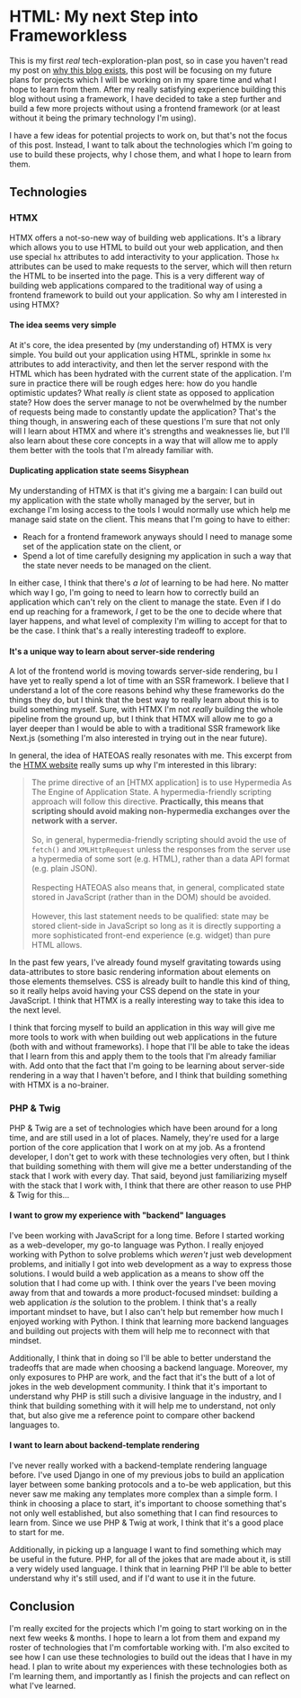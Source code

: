 # HTML: My next Step into Frameworkless
This is my first *real* tech-exploration-plan post, so in case you haven't
read my post on [why this blog exists](/blogs/intentional-practice), this post
will be focusing on my future plans for projects which I will be working on in
my spare time and what I hope to learn from them. After my really satisfying 
experience building this blog without using a framework, I have decided to take
a step further and build a few more projects without using a frontend framework
(or at least without it being the primary technology I'm using).

I have a few ideas for potential projects to work on, but that's not the focus
of this post. Instead, I want to talk about the technologies which I'm going to
use to build these projects, why I chose them, and what I hope to learn from
them.

## Technologies
### HTMX
HTMX offers a not-so-new way of building web applications. It's a library which
allows you to use HTML to build out your web application, and then use special
`hx` attributes to add interactivity to your application. Those `hx` attributes
can be used to make requests to the server, which will then return the HTML to
be inserted into the page. This is a very different way of building web 
applications compared to the traditional way of using a frontend framework to
build out your application. So why am I interested in using HTMX?

#### The idea seems very simple
At it's core, the idea presented by (my understanding of) HTMX is very simple.
You build out your application using HTML, sprinkle in some `hx` attributes to
add interactivity, and then let the server respond with the HTML which has been
hydrated with the current state of the application. I'm sure in practice there
will be rough edges here: how do you handle optimistic updates? What really *is*
client state as opposed to application state? How does the server manage to not
be overwhelmed by the number of requests being made to constantly update the
application? That's the thing though, in answering each of these questions I'm
sure that not only will I learn about HTMX and where it's strengths and
weaknesses lie, but I'll also learn about these core concepts in a way that will
allow me to apply them better with the tools that I'm already familiar with.


#### Duplicating application state seems Sisyphean
My understanding of HTMX is that it's giving me a bargain: I can build out my
application with the state wholly managed by the server, but in exchange I'm
losing access to the tools I would normally use which help me manage said state
on the client. This means that I'm going to have to either:
- Reach for a frontend framework anyways should I need to manage some set of the
application state on the client, or
- Spend a lot of time carefully designing my application in such a way that the
state never needs to be managed on the client.

In either case, I think that there's *a lot* of learning to be had here. No
matter which way I go, I'm going to need to learn how to correctly build an
application which can't rely on the client to manage the state. Even if I do
end up reaching for a framework, *I* get to be the one to decide where that
layer happens, and what level of complexity I'm willing to accept for that to 
be the case. I think that's a really interesting tradeoff to explore.

#### It's a unique way to learn about server-side rendering
A lot of the frontend world is moving towards server-side rendering, bu I have
yet to really spend a lot of time with an SSR framework. I believe that I
understand a lot of the core reasons behind why these frameworks do the things
they do, but I think that the best way to really learn about this is to build
something myself. Sure, with HTMX I'm not *really* building the whole pipeline
from the ground up, but I think that HTMX will allow me to go a layer deeper
than I would be able to with a traditional SSR framework like Next.js (something
I'm also interested in trying out in the near future).

In general, the idea of HATEOAS really resonates with me. This excerpt from the
[HTMX website](https://htmx.org/essays/hypermedia-friendly-scripting/#prime_directive)
really sums up why I'm interested in this library:
> The prime directive of an [HTMX application] is to use Hypermedia As The Engine of
Application State. A hypermedia-friendly scripting approach will follow this
directive. **Practically, this means that scripting should avoid making
non-hypermedia exchanges over the network with a server.** <br/><br/>
So, in general, hypermedia-friendly scripting should avoid the use of `fetch()`
and `XMLHttpRequest` unless the responses from the server use a hypermedia of
some sort (e.g. HTML), rather than a data API format (e.g. plain JSON). <br/><br/>
Respecting HATEOAS also means that, in general, complicated state stored in
JavaScript (rather than in the DOM) should be avoided. <br/><br/>
However, this last statement needs to be qualified: state may be stored
client-side in JavaScript so long as it is directly supporting a more
sophisticated front-end experience (e.g. widget) than pure HTML allows.

In the past few years, I've already found myself gravitating towards using
data-attributes to store basic rendering information about elements on those
elements themselves. CSS is already built to handle this kind of thing, so it
really helps avoid having your CSS depend on the state in your JavaScript. I
think that HTMX is a really interesting way to take this idea to the next level.

I think that forcing myself to build an application in this way will give me 
more tools to work with when building out web applications in the future (both
with and without frameworks). I hope that I'll be able to take the ideas that
I learn from this and apply them to the tools that I'm already familiar with.
Add onto that the fact that I'm going to be learning about server-side rendering
in a way that I haven't before, and I think that building something with HTMX
is a no-brainer.

### PHP & Twig
PHP & Twig are a set of technologies which have been around for a long time, and
are still used in a lot of places. Namely, they're used for a large portion of
the core application that I work on at my job. As a frontend developer, I don't
get to work with these technologies very often, but I think that building
something with them will give me a better understanding of the stack that I work
with every day. That said, beyond just familiarizing myself with the stack that
I work with, I think that there are other reason to use PHP & Twig for this...

#### I want to grow my experience with "backend" languages
I've been working with JavaScript for a long time. Before I started working as a
web-developer, my go-to language was Python. I really enjoyed working with
Python to solve problems which *weren't* just web development problems, and 
initially I got into web development as a way to express those solutions. I
would build a web application as a means to show off the solution that I had
come up with. I think over the years I've been moving away from that and towards
a more product-focused mindset: building a web application *is* the solution to
the problem. I think that's a really important mindset to have, but I also can't
help but remember how much I enjoyed working with Python. I think that learning
more backend languages and building out projects with them will help me to
reconnect with that mindset.

Additionally, I think that in doing so I'll be able to better understand the
tradeoffs that are made when choosing a backend language. Moreover, my only
exposures to PHP are work, and the fact that it's the butt of a lot of jokes in
the web development community. I think that it's important to understand why PHP
is still such a divisive language in the industry, and I think that building
something with it will help me to understand, not only that, but also give me
a reference point to compare other backend languages to.

#### I want to learn about backend-template rendering
I've never really worked with a backend-template rendering language before. I've
used Django in one of my previous jobs to build an application layer between
some banking protocols and a to-be web application, but this never saw me making
any templates more complex than a simple form. I think in choosing a place to
start, it's important to choose something that's not only well established, but
also something that I can find resources to learn from. Since we use PHP & Twig
at work, I think that it's a good place to start for me.

Additionally, in picking up a language I want to find something which may be
useful in the future. PHP, for all of the jokes that are made about it, is still
a very widely used language. I think that in learning PHP I'll be able to better
understand why it's still used, and if I'd want to use it in the future.

## Conclusion
I'm really excited for the projects which I'm going to start working on in the
next few weeks & months. I hope to learn a lot from them and expand my roster
of technologies that I'm comfortable working with. I'm also excited to see how
I can use these technologies to build out the ideas that I have in my head. I
plan to write about my experiences with these technologies both as I'm learning
them, and importantly as I finish the projects and can reflect on what I've
learned.
